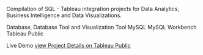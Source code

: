 Compilation of SQL - Tableau integration projects for Data Analytics, Business Intelligence and Data Visualizations.

Database, Database Tool and Visualization Tool
MySQL
MySQL Workbench
Tableau Public

Live Demo
[view Project Details on Tableau Public](https://public.tableau.com/app/profile/zhongwei)
